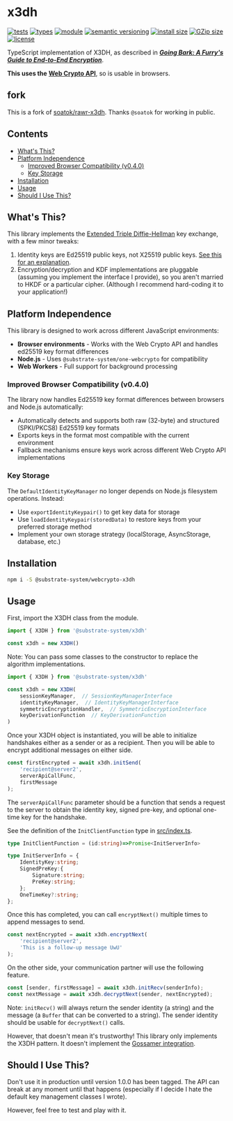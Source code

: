 # x3dh
[![tests](https://img.shields.io/github/actions/workflow/status/substrate-system/webcrypto-x3dh/nodejs.yml?style=flat-square)](https://github.com/substrate-system/webcrypto-x3dh/actions/workflows/nodejs.yml)
[![types](https://img.shields.io/npm/types/@substrate-system/webcrypto-x3dh?style=flat-square)](README.md)
[![module](https://img.shields.io/badge/module-ESM-blue?style=flat-square)](README.md)
[![semantic versioning](https://img.shields.io/badge/semver-2.0.0-blue?logo=semver&style=flat-square)](https://semver.org/)
[![install size](https://flat.badgen.net/packagephobia/install/@substrate-system/webcrypto-x3dh?cache-control=no-cache)](https://packagephobia.com/result?p=@substrate-system/webcrypto-x3dh)
[![GZip size](https://flat.badgen.net/bundlephobia/minzip/@substrate-system/webcrypto-x3dh)](https://bundlephobia.com/package/@substrate-system/x3dh)
[![license](https://img.shields.io/badge/license-Big_Time-blue?style=flat-square)](LICENSE)


TypeScript implementation of X3DH, as described in
***[Going Bark: A Furry's Guide to End-to-End Encryption](https://soatok.blog/2020/11/14/going-bark-a-furrys-guide-to-end-to-end-encryption/)***.

**This uses the**
**[Web Crypto API](https://developer.mozilla.org/en-US/docs/Web/API/Web_Crypto_API)**,
so is usable in browsers.

## fork

This is a fork of [soatok/rawr-x3dh](https://github.com/soatok/rawr-x3dh).
Thanks `@soatok` for working in public.

## Contents

<!-- toc -->

- [What's This?](#whats-this)
- [Platform Independence](#platform-independence)
  * [Improved Browser Compatibility (v0.4.0)](#improved-browser-compatibility-v040)
  * [Key Storage](#key-storage)
- [Installation](#installation)
- [Usage](#usage)
- [Should I Use This?](#should-i-use-this)

<!-- tocstop -->

## What's This?

This library implements the [Extended Triple Diffie-Hellman](https://signal.org/docs/specifications/x3dh/)
key exchange, with a few minor tweaks:

1. Identity keys are Ed25519 public keys, not X25519 public keys.
   [See this for an explanation](https://soatok.blog/2020/11/14/going-bark-a-furrys-guide-to-end-to-end-encryption/#why-ed25519-keys-x3dh).
2. Encryption/decryption and KDF implementations are pluggable
   (assuming you implement the interface I provide), so you aren't
   married to HKDF or a particular cipher. (Although I recommend hard-coding
   it to your application!)

## Platform Independence

This library is designed to work across different JavaScript environments:

- **Browser environments** - Works with the Web Crypto API and handles
  ed25519 key format differences
- **Node.js** - Uses `@substrate-system/one-webcrypto` for compatibility  
- **Web Workers** - Full support for background processing

### Improved Browser Compatibility (v0.4.0)

The library now handles Ed25519 key format differences between browsers and
Node.js automatically:
- Automatically detects and supports both raw (32-byte) and structured
  (SPKI/PKCS8) Ed25519 key formats
- Exports keys in the format most compatible with the current environment
- Fallback mechanisms ensure keys work across different Web Crypto
  API implementations

### Key Storage

The `DefaultIdentityKeyManager` no longer depends on Node.js filesystem operations. Instead:
- Use `exportIdentityKeypair()` to get key data for storage
- Use `loadIdentityKeypair(storedData)` to restore keys from your preferred storage method
- Implement your own storage strategy (localStorage, AsyncStorage, database, etc.)

## Installation

```sh
npm i -S @substrate-system/webcrypto-x3dh
```

## Usage

First, import the X3DH class from the module.

```ts
import { X3DH } from '@substrate-system/x3dh'

const x3dh = new X3DH()
```

Note: You can pass some classes to the constructor to replace the
algorithm implementations.

```ts
import { X3DH } from '@substrate-system/x3dh'

const x3dh = new X3DH(
    sessionKeyManager,  // SessionKeyManagerInterface
    identityKeyManager,  // IdentityKeyManagerInterface
    symmetricEncryptionHandler,  // SymmetricEncryptionInterface
    keyDerivationFunction  // KeyDerivationFunction
)
```

Once your X3DH object is instantiated, you will be able to initialize handshakes
either as a sender or as a recipient. Then you will be able to encrypt
additional messages on either side.

```ts
const firstEncrypted = await x3dh.initSend(
    'recipient@server2',
    serverApiCallFunc,
    firstMessage
); 
```

The `serverApiCallFunc` parameter should be a function that sends a request to
the server to obtain the identity key, signed pre-key, and optional one-time
key for the handshake.

See the definition of the `InitClientFunction` type in
[src/index.ts](https://github.com/substrate-system/webcrypto-x3dh/blob/e0a3a1a342317de116ee41f73072448a8218da5c/src/index.ts#L134).

```ts
type InitClientFunction = (id:string)=>Promise<InitServerInfo>

type InitServerInfo = {
    IdentityKey:string;
    SignedPreKey:{
        Signature:string;
        PreKey:string;
    };
    OneTimeKey?:string;
};
```

Once this has completed, you can call `encryptNext()` multiple times to append
messages to send.

```ts
const nextEncrypted = await x3dh.encryptNext(
    'recipient@server2',
    'This is a follow-up message UwU'
);
```

On the other side, your communication partner will use the following feature.

```ts
const [sender, firstMessage] = await x3dh.initRecv(senderInfo);
const nextMessage = await x3dh.decryptNext(sender, nextEncrypted);
```

Note: `initRecv()` will always return the sender identity (a string) and the
message (a `Buffer` that can be converted to a string). The sender identity
should be usable for `decryptNext()` calls.

However, that doesn't mean it's trustworthy! This library only implements
the X3DH pattern. It doesn't implement the 
[Gossamer integration](https://soatok.blog/2020/11/14/going-bark-a-furrys-guide-to-end-to-end-encryption/#identity-key-management).

## Should I Use This?

Don't use it in production until version 1.0.0 has been tagged.
The API can break at any moment until that happens (especially if
I decide I hate the default key management classes I wrote).

However, feel free to test and play with it.
